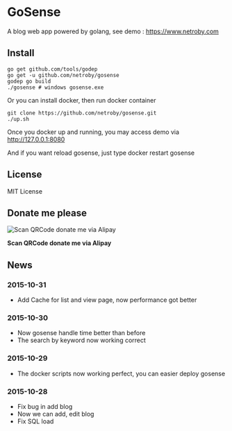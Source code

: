 # GoSense

A blog web app powered by golang, see demo : https://www.netroby.com


## Install

```
go get github.com/tools/godep
go get -u github.com/netroby/gosense
godep go build
./gosense # windows gosense.exe
```
Or you can install docker, then run docker container 

```
git clone https://github.com/netroby/gosense.git
./up.sh
```

Once you docker up and running, you may access demo via http://127.0.0.1:8080

And if you want reload gosense, just type docker restart gosense

## License

MIT License

## Donate me please

![Scan QRCode donate me via Alipay](https://www.netroby.com/assets/images/alipayme.jpg)

**Scan QRCode donate me via Alipay**

## News

### 2015-10-31

* Add Cache for list and view page, now performance got better

### 2015-10-30

* Now gosense handle time better than before
* The search by keyword now working correct

### 2015-10-29

* The docker scripts now working perfect, you can easier deploy gosense 

### 2015-10-28

* Fix bug in add blog
* Now we can add, edit blog
* Fix SQL load


